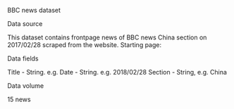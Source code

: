 BBC news dataset

Data source 

This dataset contains frontpage news of BBC news China section on 2017/02/28 scraped from the website.
Starting page:

Data fields

Title - String. e.g. 
Date - String. e.g. 2018/02/28
Section - String, e.g. China


Data volume

15 news
